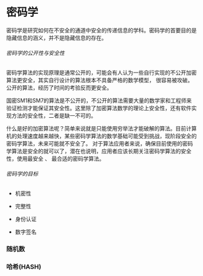 # 密码学

密码学是研究如何在不安全的通道中安全的传递信息的学科。密码学的首要目的是隐藏信息的涵义，并不是隐藏信息的存在。

###### 密码学的公开性与安全性

密码学算法的实现原理是通常公开的，可能会有人认为一些自行实现的不公开加密算法更安全，其实自行设计的算法根本不具备严格的数学模型， 很容易被攻破。公开的算法，经历了时间的考验反而更安全。

国密SM1和SM7的算法是不公开的，不公开的算法需要大量的数学家和工程师来验证检测才能保证其安全性。这里除了加密算法数学的理论上安全性，还有软件实现方法的安全性，二者是缺一不可的。

什么是好的加密算法呢？简单来说就是只能使用穷举法才能破解的算法。目前计算机的处理速度越来越快，某些密码学算法的数学基础可能受到挑战，现阶段安全的密码学算法，未来可能就不安全了。 对于算法应用者来说，确保目前使用的密码学算法是安全的就可以了，潜在也说明，应用者应该长期关注密码学算法的安全性，使用最安全 、 最合适的密码学算法。

###### 密码学的目标

- 机密性

- 完整性

- 身份认证

- 数字签名

### 随机数

### 哈希(HASH)
